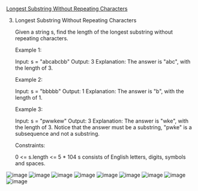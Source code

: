 [Longest Substring Without Repeating Characters](https://leetcode.com/problems/longest-substring-without-repeating-characters)

3. Longest Substring Without Repeating Characters

    Given a string s, find the length of the longest substring without repeating characters.

    Example 1:

    Input: s = "abcabcbb"
    Output: 3
    Explanation: The answer is "abc", with the length of 3.

    Example 2:

    Input: s = "bbbbb"
    Output: 1
    Explanation: The answer is "b", with the length of 1.

    Example 3:

    Input: s = "pwwkew"
    Output: 3
    Explanation: The answer is "wke", with the length of 3.
    Notice that the answer must be a substring, "pwke" is a subsequence and not a substring.

    Constraints:

    0 <= s.length <= 5 * 104
    s consists of English letters, digits, symbols and spaces.

![image](https://github.com/user-attachments/assets/59b7a616-7d6b-439b-aafe-1e6ffd1ed931)
![image](https://github.com/user-attachments/assets/b4ddc5bc-5f38-4e4c-abd9-9a8d3397328d)
![image](https://github.com/user-attachments/assets/104e9815-b975-457a-bf82-b22880c2e6f5)
![image](https://github.com/user-attachments/assets/5ab7c9a1-4e70-4f08-a895-304bbe6497aa)
![image](https://github.com/user-attachments/assets/0e5300e5-cf52-4cff-b34e-01b36284449d)
![image](https://github.com/user-attachments/assets/22e6e8ef-f1dd-42d1-a58f-8e14b548b3af)
![image](https://github.com/user-attachments/assets/979faf75-a2c8-488e-9b37-07f5a3466324)
![image](https://github.com/user-attachments/assets/19c6dd52-d04e-463d-a4b8-9ac560bee64a)
![image](https://github.com/user-attachments/assets/6c88c00a-6dc4-4b8a-bc2b-92aa9726ff56)
